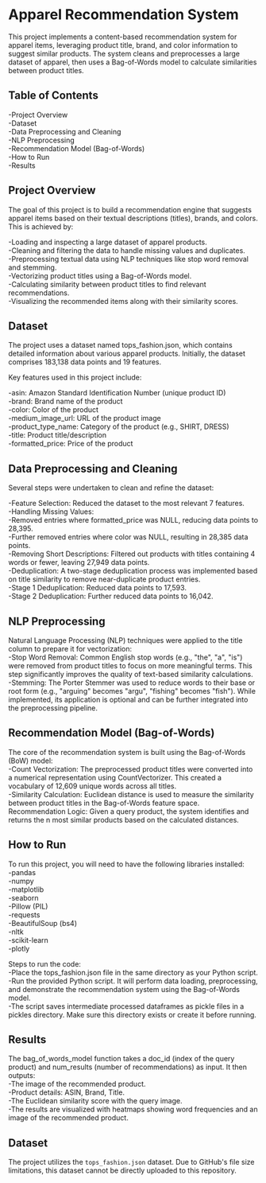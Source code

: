  # **Apparel Recommendation System**  
This project implements a content-based recommendation system for apparel items, leveraging product title, brand, and color information to suggest similar products. The system cleans and preprocesses a large dataset of apparel, then uses a Bag-of-Words model to calculate similarities between product titles.
  
  
## **Table of Contents**  
 -Project Overview  
 -Dataset  
 -Data Preprocessing and Cleaning  
 -NLP Preprocessing  
 -Recommendation Model (Bag-of-Words)  
 -How to Run  
 -Results  
  
  
## **Project Overview**   
The goal of this project is to build a recommendation engine that suggests apparel items based on their textual descriptions (titles), brands, and colors. This is achieved by:  
  
-Loading and inspecting a large dataset of apparel products.  
-Cleaning and filtering the data to handle missing values and duplicates.  
-Preprocessing textual data using NLP techniques like stop word removal and stemming.  
-Vectorizing product titles using a Bag-of-Words model.  
-Calculating similarity between product titles to find relevant recommendations.    
-Visualizing the recommended items along with their similarity scores.  
  
  
## **Dataset**  
The project uses a dataset named tops_fashion.json, which contains detailed information about various apparel products. Initially, the dataset comprises 183,138 data points and 19 features.  
  
Key features used in this project include:  
  
 -asin: Amazon Standard Identification Number (unique product ID)  
 -brand: Brand name of the product  
 -color: Color of the product  
 -medium_image_url: URL of the product image  
 -product_type_name: Category of the product (e.g., SHIRT, DRESS)  
 -title: Product title/description  
 -formatted_price: Price of the product  
  
  
## **Data Preprocessing and Cleaning**  
Several steps were undertaken to clean and refine the dataset:  
  
 -Feature Selection: Reduced the dataset to the most relevant 7 features.  
 -Handling Missing Values:  
   -Removed entries where formatted_price was NULL, reducing data points to 28,395.  
   -Further removed entries where color was NULL, resulting in 28,385 data points.  
 -Removing Short Descriptions: Filtered out products with titles containing 4 words or fewer, leaving 27,949 data points.  
 -Deduplication: A two-stage deduplication process was implemented based on title similarity to remove near-duplicate product entries.  
 -Stage 1 Deduplication: Reduced data points to 17,593.  
 -Stage 2 Deduplication: Further reduced data points to 16,042.  
   
## **NLP Preprocessing**  
Natural Language Processing (NLP) techniques were applied to the title column to prepare it for vectorization:  
 -Stop Word Removal: Common English stop words (e.g., "the", "a", "is") were removed from product titles to focus on more meaningful terms. This step significantly improves the quality of text-based similarity calculations.  
 -Stemming: The Porter Stemmer was used to reduce words to their base or root form (e.g., "arguing" becomes "argu", "fishing" becomes "fish"). While implemented, its application is optional and can be further integrated into the preprocessing pipeline.  
  
  
## **Recommendation Model (Bag-of-Words)**  
The core of the recommendation system is built using the Bag-of-Words (BoW) model:  
 -Count Vectorization: The preprocessed product titles were converted into a numerical representation using CountVectorizer. This created a vocabulary of 12,609 unique words across all titles.  
 -Similarity Calculation: Euclidean distance is used to measure the similarity between product titles in the Bag-of-Words feature space.  
Recommendation Logic: Given a query product, the system identifies and returns the n most similar products based on the calculated distances.  
  
  
## **How to Run**  
To run this project, you will need to have the following libraries installed:  
 -pandas  
 -numpy  
 -matplotlib  
 -seaborn  
 -Pillow (PIL)  
 -requests  
 -BeautifulSoup (bs4)  
 -nltk  
 -scikit-learn  
 -plotly  
   
Steps to run the code:  
 -Place the tops_fashion.json file in the same directory as your Python script.  
 -Run the provided Python script. It will perform data loading, preprocessing, and demonstrate the recommendation system using the Bag-of-Words model.  
 -The script saves intermediate processed dataframes as pickle files in a pickles directory. Make sure this directory exists or create it before running.  

    
## **Results**  
The bag_of_words_model function takes a doc_id (index of the query product) and num_results (number of recommendations) as input. It then outputs:  
 -The image of the recommended product.  
 -Product details: ASIN, Brand, Title.  
 -The Euclidean similarity score with the query image.  
 -The results are visualized with heatmaps showing word frequencies and an image of the recommended product.  

## **Dataset**  
The project utilizes the `tops_fashion.json` dataset. Due to GitHub's file size limitations, this dataset cannot be directly uploaded to this repository.  
